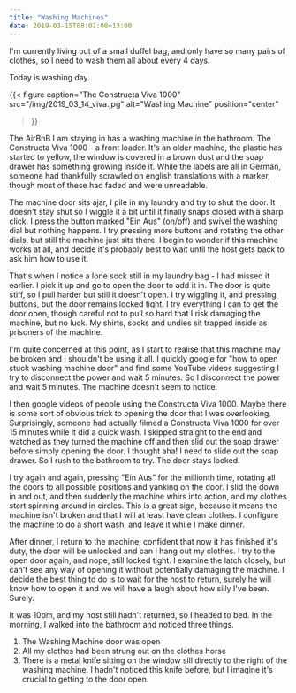 ```yaml
---
title: "Washing Machines"
date: 2019-03-15T08:07:08+13:00
---
```


I'm currently living out of a small duffel bag, and only have so many pairs of
clothes, so I need to wash them all about every 4 days.

Today is washing day.

{{<
  figure
  caption="The Constructa Viva 1000"
  src="/img/2019_03_14_viva.jpg"
  alt="Washing Machine"
  position="center"
>}}

The AirBnB I am staying in has a washing machine in the bathroom. The
Constructa Viva 1000 - a front loader. It's an older machine, the plastic has
started to yellow, the window is covered in a brown dust and the soap drawer
has something growing inside it. While the labels are all in German, someone
had thankfully scrawled on english translations with a marker, though most of
these had faded and were unreadable.

The machine door sits ajar, I pile in my laundry and try to shut the door. It
doesn't stay shut so I wiggle it a bit until it finally snaps closed with a
sharp click. I press the button marked "Ein Aus" (on/off) and swivel the
washing dial but nothing happens.  I try pressing more buttons and rotating the
other dials, but still the machine just sits there.  I begin to wonder if this
machine works at all, and decide it's probably best to wait until the host gets
back to ask him how to use it. 

That's when I notice a lone sock still in my laundry bag - I had missed it
earlier. I pick it up and go to open the door to add it in. The door is quite
stiff, so I pull harder but still it doesn't open. I try wiggling it, and
pressing buttons, but the door remains locked tight. I try everything I can to
get the door open, though careful not to pull so hard that I risk damaging the
machine, but no luck. My shirts, socks and undies sit trapped inside as
prisoners of the machine.

I'm quite concerned at this point, as I start to realise that this machine may
be broken and I shouldn't be using it all. I quickly google for "how to open
stuck washing machine door" and find some YouTube videos suggesting I try to
disconnect the power and wait 5 minutes. So I disconnect the power and wait 5
minutes. The machine doesn't seem to notice.

I then google videos of people using the Constructa Viva 1000. Maybe there is
some sort of obvious trick to opening the door that I was overlooking.
Surprisingly, someone had actually filmed a Constructa Viva 1000 for over 15
minutes while it did a quick wash. I skipped straight to the end and watched as
they turned the machine off and then slid out the soap drawer before simply
opening the door. I thought aha! I need to slide out the soap drawer. So I rush
to the bathroom to try. The door stays locked.

I try again and again, pressing "Ein Aus" for the millionth time, rotating all
the doors to all possible positions and yanking on the door. I slid the down in
and out, and then suddenly the machine whirs into action, and my clothes start
spinning around in circles. This is a great sign, because it means the machine
isn't broken and that I will at least have clean clothes. I configure the
machine to do a short wash, and leave it while I make dinner.

After dinner, I return to the machine, confident that now it has finished it's
duty, the door will be unlocked and can I hang out my clothes. I try to the
open door again, and nope, still locked tight. I examine the latch closely, but
can't see any way of opening it without potentially damaging the machine. I
decide the best thing to do is to wait for the host to return, surely he will
know how to open it and we will have a laugh about how silly I've been. Surely.

It was 10pm, and my host still hadn't returned, so I headed to bed. In the
morning, I walked into the bathroom and noticed three things.

1. The Washing Machine door was open
2. All my clothes had been strung out on the clothes horse
3. There is a metal knife sitting on the window sill directly to the right of
   the washing machine. I hadn't noticed this knife before, but I imagine it's
   crucial to getting to the door open.
